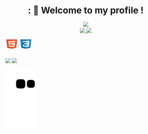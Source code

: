 <h1 align="center">: 👋 Welcome to my profile ! </h1>

<div align="center">
  <img width="800px" src="https://github.com/ProjetosNicolasGarcia/gifprofile/blob/main/gif%20profile.gif">
</div>


   
<div align="center">
  <a href="https://github.com/ProjetosNicolasGarcia">
  <img height="180em" src="https://github-readme-stats.vercel.app/api?username=ProjetosNicolasGarcia&show_icons=true&theme=dark&include_all_commits=true&count_private=true"/>
  <img height="180em" src="https://github-readme-stats.vercel.app/api/top-langs/?username=ProjetosNicolasGarcia&layout=compact&langs_count=7&theme=dark"/>
</div>
<div style="display: inline_block"><br>

  
  <img align="center" alt="Rafa-HTML" height="30" width="40" src="https://raw.githubusercontent.com/devicons/devicon/master/icons/html5/html5-original.svg">
  <img align="center" alt="Rafa-CSS" height="30" width="40" src="https://raw.githubusercontent.com/devicons/devicon/master/icons/css3/css3-original.svg">
  
</div>
  
  ##
 
<div> 
  <a href="https://instagram.com/niickgarciaa_/" target="_blank"><img src="https://img.shields.io/badge/-Instagram-%23E4405F?style=for-the-badge&logo=instagram&logoColor=white" target="_blank"></a>
  <a href = "mailto:nicolas535.garcia@gmail.com"><img src="https://img.shields.io/badge/-Gmail-%23333?style=for-the-badge&logo=gmail&logoColor=white" target="_blank"></a>
 
  ![Snake animation](https://github.com/rafaballerini/rafaballerini/blob/output/github-contribution-grid-snake.svg)
 
</div>

